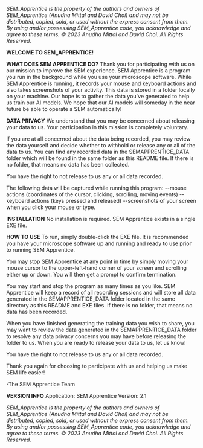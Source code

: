 
_SEM_Apprentice is the property of the authors and owners of SEM_Apprentice (Anudha Mittal and David Choi) and may not be distributed, copied, sold, or used without the express consent from them.  By using and/or possessing SEM_Apprentice code, you acknowledge and agree to these terms.  © 2023 Anudha Mittal and David Choi. All Rights Reserved._

__WELCOME TO SEM_APPRENTICE!__

**WHAT DOES SEM APPRENTICE DO?**
Thank you for participating with us on our mission to improve the SEM experience.  SEM Apprentice is a program you run in the background while you use your microscope software.  While SEM Apprentice is running, it records your mouse and keyboard actions and also takes screenshots of your activity.  This data is stored in a folder locally on your machine.  Our hope is to gather the data you've generated to help us train our AI models.  We hope that our AI models will someday in the near future be able to operate a SEM automatically!

**DATA PRIVACY**
We understand that you may be concerned about releasing your data to us.  Your participation in this mission is completely voluntary.  

If you are at all concerned about the data being recorded, you may review the data yourself and decide whether to withhold or release any or all of the data to us.  You can find any recorded data in the SEMAPPRENTICE_DATA folder which will be found in the same folder as this README file.  If there is no folder, that means no data has been collected.

You have the right to not release to us any or all data recorded.

The following data will be captured while running this program:
    --mouse actions (coordinates of the cursor, clicking, scrolling, moving events)
    --keyboard actions (keys pressed and released)
    --screenshots of your screen when you click your mouse or type.

**INSTALLATION**
No installation is required.  SEM Apprentice exists in a single EXE file.  

**HOW TO USE**
To run, simply double-click the EXE file.  It is recommended you have your microscope software up and running and ready to use prior to running SEM Apprentice.

You may stop SEM Apprentice at any point in time by simply moving your mouse cursor to the upper-left-hand corner of your screen and scrolling either up or down.  You will then get a prompt to confirm termination.

You may start and stop the program as many times as you like.  SEM Apprentice will keep a record of all recording sessions and will store all data generated in the SEMAPPRENTICE_DATA folder located in the same directory as this README and EXE files.  If there is no folder, that means no data has been recorded.

When you have finished generating the training data you wish to share, you may want to review the data generated in the SEMAPPRENTICE_DATA folder to resolve any data privacy concerns you may have before releasing the folder to us.  When you are ready to release your data to us, let us know!

You have the right to not release to us any or all data recorded.

Thank you again for choosing to participate with us and helping us make SEM life easier!

-The SEM Apprentice Team

**VERSION INFO**
Application: SEM Apprentice 
Version: 2.1

_SEM_Apprentice is the property of the authors and owners of SEM_Apprentice (Anudha Mittal and David Choi) and may not be distributed, copied, sold, or used without the express consent from them.  By using and/or possessing SEM_Apprentice code, you acknowledge and agree to these terms.  © 2023 Anudha Mittal and David Choi.  All Rights Reserved._
